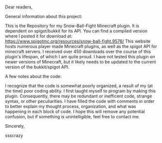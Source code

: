 Dear readers,

General information about this project:

This is the Repository for my Snow-Ball-Fight Minecraft plugin.
It is dependent on spigot/bukkit for its API.
You can find a compiled version where I posted it for download at: https://www.spigotmc.org/resources/snow-ball-fight.9576/
This website hosts numerous player made Minecraft plugins, as well as the spigot API for minecraft servers.
I received over 450 downloads over the course of this plugin's lifespan, of which I am quite proud.
I have not tested this plugin on newer versions of Minecraft, but it likely needs to be updated to the current version of the bukkit/spigot API.

A few notes about the code:

I recognize that the code is somewhat poorly organized, a result of my (at the time) poor coding ability. I first taught myself to program by making this plugin. Consequently, there may be redundant or inefficent code, strange syntax, or other peculiarities. I have filled the code with comments in order to better explain my thought process, organization, and what was happening in each block of code. I hope this will remove any potential confusion, but if something is unintelligible, feel free to contact me.

Sincerely,

ssscrazy
